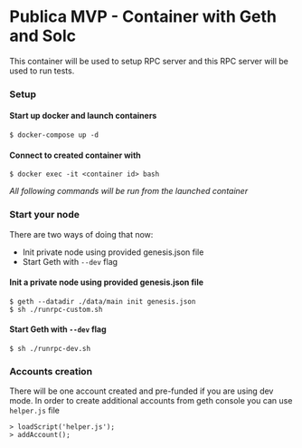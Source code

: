 # Publica MVP - Container with Geth and Solc

This container will be used to setup RPC server and this RPC server will be used to run tests.

### Setup
#### Start up docker and launch containers
```
$ docker-compose up -d
```

#### Connect to created container with
```
$ docker exec -it <container id> bash
```
*All following commands will be run from the launched container*

### Start your node
There are two ways of doing that now:
- Init private node using provided genesis.json file
- Start Geth with `--dev` flag

#### Init a private node using provided genesis.json file
```
$ geth --datadir ./data/main init genesis.json
$ sh ./runrpc-custom.sh
```

#### Start Geth with `--dev` flag
```
$ sh ./runrpc-dev.sh
```

### Accounts creation
There will be one account created and pre-funded if you are using dev mode.
In order to create additional accounts from geth console you can use `helper.js` file
```
> loadScript('helper.js');
> addAccount();
```
